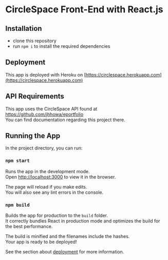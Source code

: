 # CircleSpace Front-End with React.js

## Installation
* clone this repository
* run `npm i` to install the required dependencies

## Deployment
This app is deployed with Heroku on [https://circlespace.herokuapp.com](https://circlespace.herokuapp.com)

## API Requirements
This app uses the CircleSpace API found at https://github.com/jhhowa/eportfolio \
You can find documentation regarding this project there.

## Running the App

In the project directory, you can run:

### `npm start`

Runs the app in the development mode.<br />
Open [http://localhost:3000](http://localhost:3000) to view it in the browser.

The page will reload if you make edits.<br />
You will also see any lint errors in the console.

### `npm build`

Builds the app for production to the `build` folder.<br />
It correctly bundles React in production mode and optimizes the build for the best performance.

The build is minified and the filenames include the hashes.<br />
Your app is ready to be deployed!

See the section about [deployment](https://facebook.github.io/create-react-app/docs/deployment) for more information.
